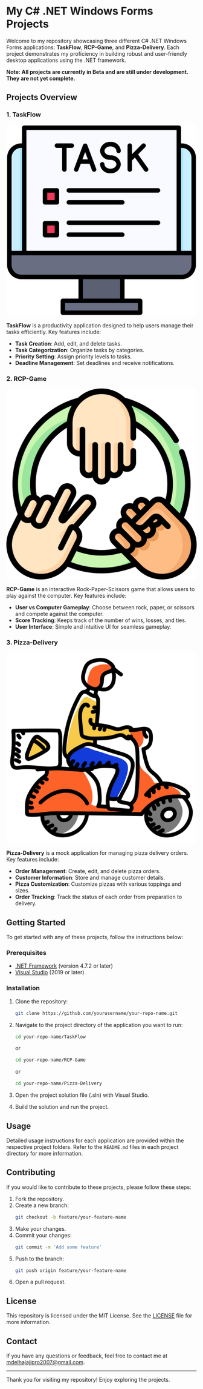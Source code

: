 # My C# .NET Windows Forms Projects

Welcome to my repository showcasing three different C# .NET Windows Forms applications: **TaskFlow**, **RCP-Game**, and **Pizza-Delivery**. Each project demonstrates my proficiency in building robust and user-friendly desktop applications using the .NET framework.

**Note: All projects are currently in Beta and are still under development. They are not yet complete.**

## Projects Overview

### 1. TaskFlow

![TaskFlow](./Z_Programmes_Icons/task.png)

**TaskFlow** is a productivity application designed to help users manage their tasks efficiently. Key features include:

- **Task Creation**: Add, edit, and delete tasks.
- **Task Categorization**: Organize tasks by categories.
- **Priority Setting**: Assign priority levels to tasks.
- **Deadline Management**: Set deadlines and receive notifications.

### 2. RCP-Game

![RCP-Game](./Z_Programmes_Icons/rock-paper-scissors.png)

**RCP-Game** is an interactive Rock-Paper-Scissors game that allows users to play against the computer. Key features include:

- **User vs Computer Gameplay**: Choose between rock, paper, or scissors and compete against the computer.
- **Score Tracking**: Keeps track of the number of wins, losses, and ties.
- **User Interface**: Simple and intuitive UI for seamless gameplay.

### 3. Pizza-Delivery

![Pizza-Delivery](./Z_Programmes_Icons/pizza-deliver.png)

**Pizza-Delivery** is a mock application for managing pizza delivery orders. Key features include:

- **Order Management**: Create, edit, and delete pizza orders.
- **Customer Information**: Store and manage customer details.
- **Pizza Customization**: Customize pizzas with various toppings and sizes.
- **Order Tracking**: Track the status of each order from preparation to delivery.

## Getting Started

To get started with any of these projects, follow the instructions below:

### Prerequisites

- [.NET Framework](https://dotnet.microsoft.com/download/dotnet-framework) (version 4.7.2 or later)
- [Visual Studio](https://visualstudio.microsoft.com/) (2019 or later)

### Installation

1. Clone the repository:
    ```bash
    git clone https://github.com/yourusername/your-repo-name.git
    ```

2. Navigate to the project directory of the application you want to run:
    ```bash
    cd your-repo-name/TaskFlow
    ```
    or
    ```bash
    cd your-repo-name/RCP-Game
    ```
    or
    ```bash
    cd your-repo-name/Pizza-Delivery
    ```

3. Open the project solution file (.sln) with Visual Studio.

4. Build the solution and run the project.

## Usage

Detailed usage instructions for each application are provided within the respective project folders. Refer to the `README.md` files in each project directory for more information.

## Contributing

If you would like to contribute to these projects, please follow these steps:

1. Fork the repository.
2. Create a new branch:
    ```bash
    git checkout -b feature/your-feature-name
    ```
3. Make your changes.
4. Commit your changes:
    ```bash
    git commit -m 'Add some feature'
    ```
5. Push to the branch:
    ```bash
    git push origin feature/your-feature-name
    ```
6. Open a pull request.

## License

This repository is licensed under the MIT License. See the [LICENSE](LICENSE) file for more information.

## Contact

If you have any questions or feedback, feel free to contact me at [mdelhajajipro2007@gmail.com](mailto:mdelhajaji2000@gmail.com).

---

Thank you for visiting my repository! Enjoy exploring the projects.
